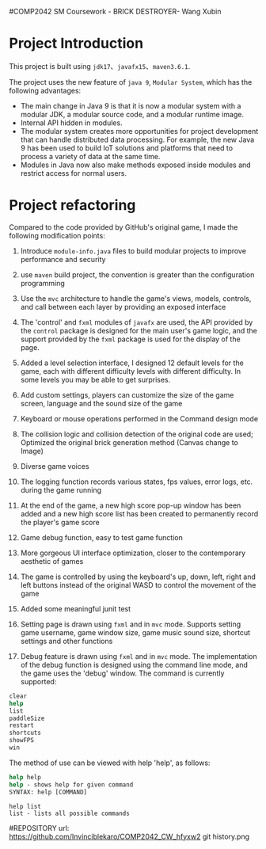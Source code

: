 #COMP2042 SM Coursework - BRICK DESTROYER- Wang Xubin

#  Project Introduction

This project is built using `jdk17`、`javafx15`、`maven3.6.1`.

The project uses the new feature of `java 9`, `Modular System`, which has the following advantages:

- The main change in Java 9 is that it is now a modular system with a modular JDK, a modular source code, and a modular runtime image.
- Internal API hidden in modules.
- The modular system creates more opportunities for project development that can handle distributed data processing. For example, the new Java 9 has been used to build IoT solutions and platforms that need to process a variety of data at the same time.
- Modules in Java now also make methods exposed inside modules and restrict access for normal users.

#  Project refactoring

Compared to the code provided by GitHub's original game, I made the following modification points:

1. Introduce `module-info.java` files to build modular projects to improve performance and security

2. use `maven` build project, the convention is greater than the configuration programming
3. Use the `mvc` architecture to handle the game's views, models, controls, and call between each layer by providing an exposed interface
4. The 'control' and `fxml` modules of `javafx` are used, the API provided by the `control` package is designed for the main user's game logic, and the support provided by the `fxml` package is used for the display of the page.
5. Added a level selection interface, I designed 12 default levels for the game, each with different difficulty levels with different difficulty. In some levels you may be able to get surprises.
6. Add custom settings, players can customize the size of the game screen, language and the sound size of the game
7. Keyboard or mouse operations performed in the Command design mode
8. The collision logic and collision detection of the original code are used; Optimized the original brick generation method (Canvas change to Image)
9. Diverse game voices
10. The logging function records various states, fps values, error logs, etc. during the game running
11. At the end of the game, a new high score pop-up window has been added and a new high score list has been created to permanently record the player's game score
12. Game debug function, easy to test game function
13. More gorgeous UI interface optimization, closer to the contemporary aesthetic of games
14. The game is controlled by using the keyboard's up, down, left, right and left buttons instead of the original WASD to control the movement of the game
15. Added some meaningful junit test
16. Setting page is drawn using `fxml` and in `mvc` mode. Supports setting game username, game window size, game music sound size, shortcut settings and other functions
17. Debug feature is drawn using `fxml` and in `mvc` mode. The implementation of the debug function is designed using the command line mode, and the game uses the 'debug' window. The command is currently supported:
```cmd
clear
help
list
paddleSize
restart
shortcuts
showFPS
win
```
The method of use can be viewed with help 'help', as follows:
```cmd
help help
help - shows help for given command
SYNTAX: help [COMMAND]
```
```
help list
list - lists all possible commands
```

#REPOSITORY url: https://github.com/Invinciblekaro/COMP2042_CW_hfyxw2
git history.png
